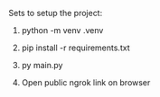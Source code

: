 Sets to setup the project:

1. python -m venv .venv

2. pip install -r requirements.txt

3. py main.py

4. Open public ngrok link on browser
